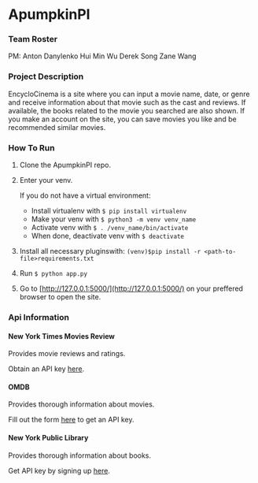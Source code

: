 # ApumpkinPI

### Team Roster
PM: Anton Danylenko
Hui Min Wu
Derek Song
Zane Wang

### Project Description
EncycloCinema is a site where you can input a movie name, date, or genre and receive information about that movie such as the cast and reviews. If available, the books related to the movie you searched are also shown. If you make an account on the site, you can save movies you like and be recommended similar movies.

### How To Run
1. Clone the ApumpkinPI repo.
2. Enter your venv.

   If you do not have a virtual environment:
      * Install virtualenv with ```$ pip install virtualenv```
      * Make your venv with ```$ python3 -m venv venv_name```
      * Activate venv with ```$ . /venv_name/bin/activate```
      * When done, deactivate venv with ```$ deactivate```
3. Install all necessary pluginswith:
```(venv)$pip install -r <path-to-file>requirements.txt```
4. Run ```$ python app.py```
5. Go to [http://127.0.0.1:5000/](http://127.0.0.1:5000/) on your preffered browser to open the site.


### Api Information
#### New York Times Movies Review
Provides movie reviews and ratings.

Obtain an API key [here](https://developer.nytimes.com/signup).

#### OMDB
Provides thorough information about movies.

Fill out the form [here](http://www.omdbapi.com/apikey.aspx?__EVENTTARGET=freeAcct&__EVENTARGUMENT=&__LASTFOCUS=&__VIEWSTATE=%2FwEPDwUKLTIwNDY4MTIzNQ9kFgYCAQ9kFgICBw8WAh4HVmlzaWJsZWhkAgIPFgIfAGhkAgMPFgIfAGhkGAEFHl9fQ29udHJvbHNSZXF1aXJlUG9zdEJhY2tLZXlfXxYDBQtwYXRyZW9uQWNjdAUIZnJlZUFjY3QFCGZyZWVBY2N0x0euvR%2FzVv1jLU3mGetH4R3kWtYKWACCaYcfoP1IY8g%3D&__VIEWSTATEGENERATOR=5E550F58&__EVENTVALIDATION=%2FwEdAAU5GG7XylwYou%2BzznFv7FbZmSzhXfnlWWVdWIamVouVTzfZJuQDpLVS6HZFWq5fYpioiDjxFjSdCQfbG0SWduXFd8BcWGH1ot0k0SO7CfuulN6vYN8IikxxqwtGWTciOwQ4e4xie4N992dlfbpyqd1D&at=freeAcct&Email=) to get an API key.

#### New York Public Library 
Provides thorough information about books.

Get API key by signing up [here](http://api.repo.nypl.org/).
